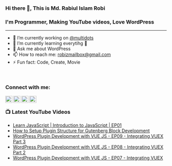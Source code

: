 ### Hi there 👋, This is Md. Rabiul Islam Robi

### I'm Programmer, Making YouTube videos, Love WordPress
---
- 🔭 I’m currently working on [@multidots](https://www.multidots.com/)
- 🌱 I’m currently learning everytihg 🤣
- 💬 Ask me about WordPress
- 📫 How to reach me: robizmailbox@gmail.com
- ⚡ Fun fact: Code, Create, Movie

<br />

### Connect with me:

[<img align="left" alt="robizshow | YouTube" width="22px" src="https://cdn.jsdelivr.net/npm/simple-icons@v3/icons/youtube.svg" />](https://www.youtube.com/robizshow)
[<img align="left" alt="robicse11127 | Twitter" width="22px" src="https://cdn.jsdelivr.net/npm/simple-icons@v3/icons/twitter.svg" />](https://twitter.com/robicse11127)
[<img align="left" alt="rabiulislamrobi | LinkedIn" width="22px" src="https://cdn.jsdelivr.net/npm/simple-icons@v3/icons/linkedin.svg" />](https://www.linkedin.com/in/rabiulislamrobi/)
[<img align="left" alt="robizstory | Facebook" width="22px" src="https://cdn.jsdelivr.net/npm/simple-icons@v3/icons/facebook.svg" />](https://www.facebook.com/robizstory)

<br />

### 📺 Latest YouTube Videos
<!-- YOUTUBE:START -->
- [Learn JavaScript | Introduction to JavaScript | EP01](https://www.youtube.com/watch?v=b2ULFXSDyLA)
- [How to Setup Plugin Structure for Gutenberg Block Development](https://www.youtube.com/watch?v=eK1M3yy6eO4)
- [WordPress Plugin Development with VUE JS - EP09 - Integrating VUEX Part 3](https://www.youtube.com/watch?v=EHEDKd7s5YM)
- [WordPress Plugin Development with VUE JS - EP08 - Integrating VUEX Part 2](https://www.youtube.com/watch?v=g_EOONzB9l8)
- [WordPress Plugin Development with VUE JS - EP07 - Integrating VUEX](https://www.youtube.com/watch?v=zlLVPnMWbZ8)
<!-- YOUTUBE:END -->


